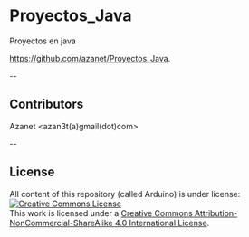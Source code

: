 # Proyectos_Java
Proyectos en java


https://github.com/azanet/Proyectos_Java.

--

## Contributors

Azanet <azan3t(a)gmail(dot)com>


--

## License
All content of this repository (called Arduino) is under license:
<a rel="license" href="http://creativecommons.org/licenses/by-nc-sa/4.0/"><img alt="Creative Commons License" style="border-width:0" src="https://i.creativecommons.org/l/by-nc-sa/4.0/88x31.png" /></a><br />This work is licensed under a <a rel="license" href="http://creativecommons.org/licenses/by-nc-sa/4.0/">Creative Commons Attribution-NonCommercial-ShareAlike 4.0 International License</a>.
